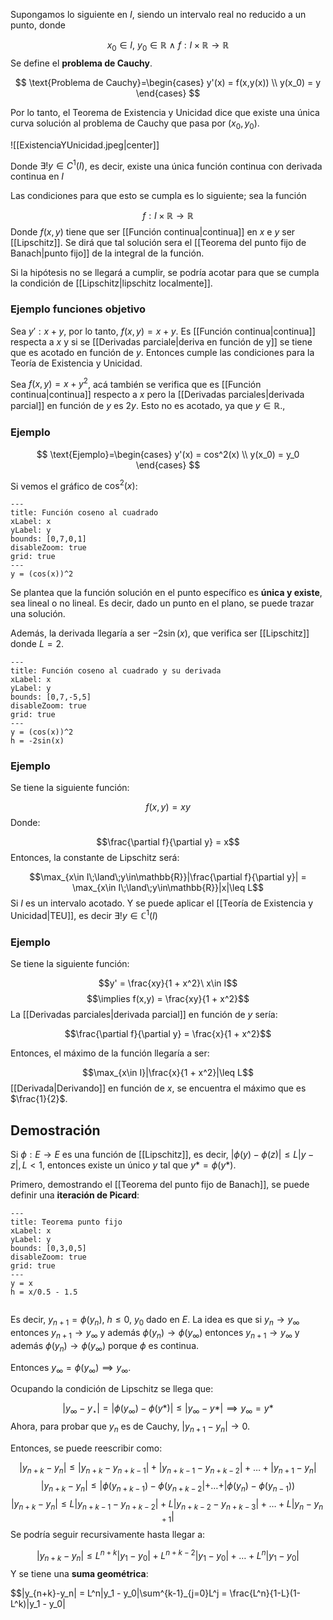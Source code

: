 
Supongamos lo siguiente en $I$, siendo un intervalo real no reducido a un punto, donde 

$$x_0\in I,\ y_0\in\mathbb{R}\ \land\ f:I\times \mathbb{R}\rightarrow\mathbb{R}$$ 
Se define el **problema de Cauchy**. 

$$ 
\text{Problema de Cauchy}=\begin{cases} 
       y'(x) = f(x,y(x)) \\
      y(x_0) = y  
   \end{cases}
$$

Por lo tanto, el Teorema de Existencia y Unicidad dice que existe una única curva solución al problema de Cauchy que pasa por $(x_0,y_0)$. 

![[ExistenciaYUnicidad.jpeg|center]]


Donde $\exists ! y\in C^1(I)$, es decir, existe una única función continua con derivada continua en $I$ 

Las condiciones para que esto se cumpla es lo siguiente; sea la función 

$$f: I\times\mathbb{R}\rightarrow\mathbb{R}$$ 
Donde $f(x,y)$ tiene que ser [[Función continua|continua]] en $x$ e $y$ ser [[Lipschitz]]. Se dirá que tal solución sera el [[Teorema del punto fijo de Banach|punto fijo]] de la integral de la función.

Si la hipótesis no se llegará a cumplir, se podría acotar para que se cumpla la condición de [[Lipschitz|lipschitz localmente]]. 

### Ejemplo funciones objetivo

Sea $y': x + y$, por lo tanto, $f(x,y) = x + y$. Es [[Función continua|continua]] respecta a $x$ y si se [[Derivadas parciale|deriva en función de y]] se tiene que es acotado en función de $y$. Entonces cumple las condiciones para la Teoría de Existencia y Unicidad. 

Sea $f(x,y) = x + y^2$, acá también se verifica que es [[Función continua|continua]] respecto a $x$ pero la [[Derivadas parciales|derivada parcial]] en función de $y$ es $2y$. Esto no es acotado, ya que $y\in\mathbb{R}$., 

### Ejemplo 

$$ 
\text{Ejemplo}=\begin{cases} 
       y'(x) = cos^2(x) \\
      y(x_0) = y_0 
   \end{cases}
$$


Si vemos el gráfico de $\cos^2(x)$: 

```functionplot
---
title: Función coseno al cuadrado
xLabel: x
yLabel: y
bounds: [0,7,0,1]
disableZoom: true
grid: true
---
y = (cos(x))^2

```

Se plantea que la función solución en el punto específico es **única y existe**, sea lineal o no lineal. Es decir, dado un punto en el plano, se puede trazar una solución. 

Además, la derivada llegaría a ser $-2\sin(x)$, que verifica ser [[Lipschitz]] donde $L=2$.  

```functionplot
---
title: Función coseno al cuadrado y su derivada
xLabel: x
yLabel: y
bounds: [0,7,-5,5]
disableZoom: true
grid: true
---
y = (cos(x))^2
h = -2sin(x)
```


### Ejemplo 

Se tiene la siguiente función: 

$$f(x,y) = xy$$ 
Donde: 

$$\frac{\partial f}{\partial y} = x$$ 
Entonces, la constante de Lipschitz será: 

$$\max_{x\in I\;\land\;y\in\mathbb{R}}|\frac{\partial f}{\partial y}| = \max_{x\in I\;\land\;y\in\mathbb{R}}|x|\leq L$$ 
Si $I$ es un intervalo acotado. Y se puede aplicar el [[Teoría de Existencia y Unicidad|TEU]], es decir $\exists !y\in\mathbb{C}^1(I)$ 


### Ejemplo 

Se tiene la siguiente función: 

$$y' = \frac{xy}{1 + x^2}\ x\in I$$ $$\implies f(x,y) = \frac{xy}{1 + x^2}$$ 
La [[Derivadas parciales|derivada parcial]] en función de $y$ sería: 

$$\frac{\partial f}{\partial y} = \frac{x}{1 + x^2}$$ 

Entonces, el máximo de la función llegaría a ser: 

$$\max_{x\in I}|\frac{x}{1 + x^2}|\leq L$$ 
[[Derivada|Derivando]] en función de $x$, se encuentra el máximo que es $\frac{1}{2}$. 



## Demostración 

Si $\phi: E\rightarrow E$ es una función de [[Lipschitz]], es decir, $|\phi(y)-\phi(z)| \leq L|y-z|, L<1$, entonces existe un único $y$ tal que $y* = \phi(y*)$. 

Primero, demostrando el [[Teorema del punto fijo de Banach]], se puede definir una **iteración de Picard**: 

```functionplot
---
title: Teorema punto fijo
xLabel: x
yLabel: y
bounds: [0,3,0,5]
disableZoom: true
grid: true
---
y = x
h = x/0.5 - 1.5


```

Es decir, $y_{n+1} = \phi (y_n)$, $h\leq 0$, $y_0$ dado en $E$. La idea es que si $y_n\rightarrow y_{\infty}$ entonces $y_{n+1}\rightarrow y_{\infty}$ y además $\phi(y_n)\rightarrow\phi(y_{\infty})$ entonces $y_{n+1}\rightarrow y_{\infty}$ y además $\phi (y_n)\rightarrow\phi (y_{\infty})$ porque $\phi$ es continua. 

Entonces $y_{\infty} = \phi (y_{\infty}) \implies y_{\infty}$. 

Ocupando la condición de Lipschitz se llega que: 

$$|y_{\infty} - y_\star | = |\phi(y_\infty) - \phi(y*)|\leq |y_\infty - y*| \implies y_\infty = y*$$ 
Ahora, para probar que $y_n$ es de Cauchy, $|y_{n+1}-y_n|\rightarrow 0$. 

Entonces, se puede reescribir como: 

$$|y_{n+k}-y_n|\leq |y_{n+k} - y_{n+k-1}| + |y_{n+k-1}-y_{n+k-2}| + \dots + |y_{n+1}-y_n|$$ 
$$|y_{n+k}-y_n|\leq |\phi(y_{n+k-1}) - \phi(y_{n+k-2}| + \dots + |\phi(y_n)-\phi(y_{n-1}))$$ 
$$|y_{n+k}-y_n|\leq L|y_{n+k-1}-y_{n+k-2}| + L|y_{n+k-2} - y_{n+k-3}| + \dots + L|y_n - y_{n+1}|$$ 
Se podría seguir recursivamente hasta llegar a: 

$$|y_{n+k}-y_n|\leq L^{n+k}|y_1 - y_0| + L^{n+k-2}|y_1-y_0| + \dots + L^n|y_1 - y_0|$$ 
Y se tiene una **suma geométrica**: 

$$|y_{n+k}-y_n| = L^n|y_1 - y_0|\sum^{k-1}_{j=0}L^j = \frac{L^n}{1-L}(1-L^k)|y_1 - y_0|